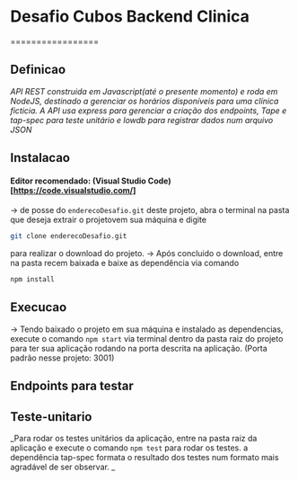 # Desafio Cubos Backend Clinica
=================

## Definicao
_API REST construida em Javascript(até o presente momento) e roda em NodeJS, destinado a gerenciar os horários disponíveis para uma clínica ficticia. A API usa express para gerenciar a criação dos endpoints, Tape e tap-spec para teste unitário e lowdb para registrar dados num arquivo JSON_

## Instalacao

#### Editor recomendado: (Visual Studio Code)[https://code.visualstudio.com/]

-> de posse do `enderecoDesafio.git` deste projeto, abra o terminal na pasta que deseja extrair o projetovem sua máquina e digite 

```bash
git clone enderecoDesafio.git
```

para realizar o download do projeto.
-> Após concluido o download, entre na pasta recem baixada e baixe as dependência via comando

```bash
npm install
```

## Execucao
-> Tendo baixado o projeto em sua máquina e instalado as dependencias, execute o comando `npm start` via terminal dentro da pasta raiz do projeto para ter sua aplicação rodando na porta descrita na aplicação. (Porta padrão nesse projeto: 3001)

## Endpoints para testar

## Teste-unitario
_Para rodar os testes unitários da aplicação, entre na pasta raiz da aplicação e execute o comando `npm test` para rodar os testes. a dependência tap-spec formata o resultado dos testes num formato mais agradável de ser observar. _
